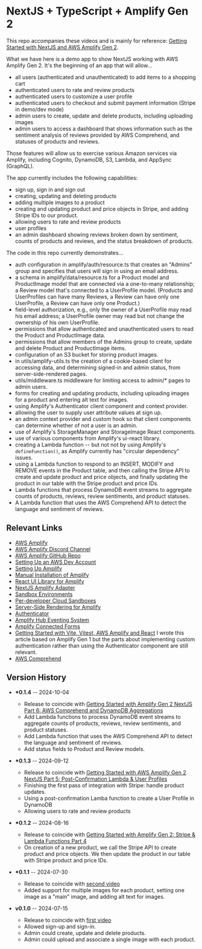 # NextJS + TypeScript + Amplify Gen 2

This repo accompanies these videos and is mainly for reference: [Getting Started with NextJS and AWS Amplify Gen 2](https://youtube.com/playlist?list=PL7FXjzyGAf4WIUnktuJAGk5x7WhcHvQuP&si=b7Ost60CMWAN0DCF).

What we have here is a demo app to show NextJS working with AWS Amplify Gen 2. It's the beginning of an app that will allow...

- all users (authenticated and unauthenticated) to add items to a shopping cart
- authenticated users to rate and review products
- authenticated users to customize a user profile
- authenticated users to checkout and submit payment information (Stripe in demo/dev mode)
- admin users to create, update and delete products, including uploading images
- admin users to access a dashboard that shows information such as the sentiment analysis of reviews provided by AWS Comprehend, and statuses of products and reviews.

Those features will allow us to exercise various Amazon services via Amplify, including Cognito, DynamoDB, S3, Lambda, and AppSync (GraphQL).

The app currently includes the following capabilities:

- sign up, sign in and sign out
- creating, updating and deleting products
- adding multiple images to a product
- creating and updating product and price objects in Stripe, and adding Stripe IDs to our product.
- allowing users to rate and review products
- user profiles
- an admin dashboard showing reviews broken down by sentiment, counts of products and reviews, and the status breakdown of products.

The code in this repo currently demonstrates...

- auth configuration in amplify/auth/resource.ts that creates an "Admins" group and specifies that users will sign in using an email address.
- a schema in amplify/data/resource.ts for a Product model and ProductImage model that are connected via a one-to-many relationship; a Review model that's connected to a UserProfile model. (Products and UserProfiles can have many Reviews, a Review can have only one UserProfile, a Review can have only one Product.)
- field-level authorization, e.g., only the owner of a UserProfile may read his email address; a UserProfile owner may read but not change the ownership of his own UserProfile.
- permissions that allow authenticated and unauthenticated users to read the Product and ProductImage data.
- permissions that allow members of the Admins group to create, update and delete Product and ProductImage items.
- configuration of an S3 bucket for storing product images.
- in utils/amplify-utils.ts the creation of a cookie-based client for accessing data, and determining signed-in and admin status, from server-side-rendered pages.
- utils/middleware.ts middleware for limiting access to admin/\* pages to admin users.
- forms for creating and updating products, including uploading images for a product and entering alt text for images.
- using Amplify's Authenticator client component and context provider.
- allowing the user to supply user attribute values at sign up.
- an admin context provider and custom hook so that client components can determine whether of not a user is an admin.
- use of Amplify's StorageManager and StorageImage React components.
- use of various components from Amplify's ui-react library.
- creating a Lambda function -- but not not by using Amplify's `defineFunction()`, as Amplify currently has "circular dependency" issues.
- using a Lambda function to respond to an INSERT, MODIFY and REMOVE events in the Product table, and then calling the Stripe API to create and update product and price objects, and finally updating the product in our table with the Stripe product and price IDs.
- Lambda functions that process DynamoDB event streams to aggregate counts of products, reviews, review sentiments, and product statuses.
- A Lambda function that uses the AWS Comprehend API to detect the language and sentiment of reviews.

## Relevant Links

- [AWS Amplify](https://aws.amazon.com/amplify/)
- [AWS Amplify Discord Channel](https://discord.gg/R42X9TbS)
- [AWS Amplify GitHub Repo](https://github.com/aws-amplify/)
- [Setting Up an AWS Dev Account](https://aws.amazon.com/free)
- [Setting Up Amplify](https://docs.amplify.aws/nextjs/start/account-setup/)
- [Manual Installation of Amplify](https://docs.amplify.aws/react/start/manual-installation/)
- [React UI Library for Amplify](https://ui.docs.amplify.aws/)
- [NextJS Amplify Adapter](https://docs.amplify.aws/nextjs/build-a-backend/server-side-rendering/)
- [Sandbox Environments](https://docs.amplify.aws/react/deploy-and-host/sandbox-environments/setup/)
- [Per-developer Cloud Sandboxes](https://aws.amazon.com/blogs/mobile/team-workflows-amplify/)
- [Server-Side Rendering for Amplify](https://docs.amplify.aws/react/build-a-backend/server-side-rendering/)
- [Authenticator](https://ui.docs.amplify.aws/react/connected-components/authenticator/advanced)
- [Amplify Hub Eventing System](https://docs.amplify.aws/gen1/react/build-a-backend/utilities/hub/)
- [Amplify Connected Forms](https://docs.amplify.aws/nextjs/build-ui/formbuilder/)
- [Getting Started with Vite, Vitest, AWS Amplify and React](https://medium.com/@davidavilasilva/getting-started-with-vite-vitest-aws-amplify-and-react-12b7ed337a93) I wrote this article based on Amplify Gen 1 but the parts about implementing custom authentication rather than using the Authenticator component are still relevant.
- [AWS Comprehend](https://docs.aws.amazon.com/comprehend/latest/dg/what-is.html)

## Version History

- **\*0.1.4** -- 2024-10-04

  - Release to coincide with [Getting Started with Amplify Gen 2 NextJS Part 6: AWS Comprehend and DynamoDB Aggregations](https://youtu.be/xwfziQsAUc4?si=9X8_L-5LYFs8Q8bL)
  - Add Lambda functions to process DynamoDB event streams to aggregate counts of products, reviews, review sentiments, and product statuses.
  - Add Lambda function that uses the AWS Comprehend API to detect the language and sentiment of reviews.
  - Add status fields to Product and Review models.

- **\*0.1.3** -- 2024-09-12

  - Release to coincide with [Getting Started with AWS Amplify Gen 2 NextJS Part 5: Post-Confirmation Lambda & User Profiles](https://youtu.be/PqfMNbb8OuE)
  - Finishing the first pass of integration with Stripe: handle product updates.
  - Using a post-confirmation Lamba function to create a User Profile in DynamoDB
  - Allowing users to rate and review products

- **\*0.1.2** -- 2024-08-16

  - Release to coincide with [Getting Started with Amplify Gen 2: Stripe & Lambda Functions Part 4](https://youtu.be/ZLZYq6T0sY0)
  - On creation of a new product, we call the Stripe API to create product and price objects. We then update the product in our table with Stripe product and price IDs.

- **\*0.1.1** -- 2024-07-30

  - Release to coincide with [second video](https://youtu.be/1H6S5O4C6G8)
  - Added support for multiple images for each product, setting one image as a "main" image, and adding alt text for images.

- **v0.1.0** -- 2024-07-15
  - Release to coincide with [first video](https://youtu.be/HV_oiZWUJXc)
  - Allowed sign-up and sign-in.
  - Admin could create, update and delete products.
  - Admin could upload and associate a single image with each product.
